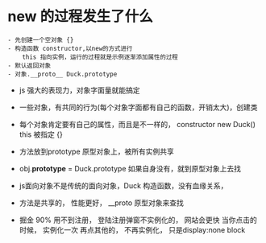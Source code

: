 # new 的过程发生了什么
    - 先创建一个空对象 {}
    - 构造函数 constructor,以new的方式进行
        this 指向实例，运行的过程就是示例逐渐添加属性的过程
    - 默认返回对象
    - 对象.__proto__ Duck.prototype

- js 强大的表现力，对象字面量就能搞定
- 一些对象，有共同的行为(每个对象字面都有自己的函数，开销太大)，创建类
- 每个对象肯定要有自己的属性，而且是不一样的， constructor   new Duck() 
    this 被指定 {}
- 方法放到prototype 原型对象上，被所有实例共享
- obj.__prototype__ = Duck.prototype 如果自身没有，就到原型对象上去找
- js面向对象不是传统的面向对象，Duck 构造函数，没有血缘关系，
- 方法是共享的， 性能更好， __proto 原型对象来查找

- 掘金
    90% 用不到注册， 登陆注册弹窗不实例化的， 网站会更快
    当你点击的时候， 实例化一次
    再点其他的， 不再实例化， 只是display:none block